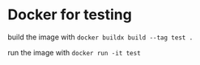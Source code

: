 # Docker for testing

build the image with `docker buildx build --tag test .`

run the image with `docker run -it test`
